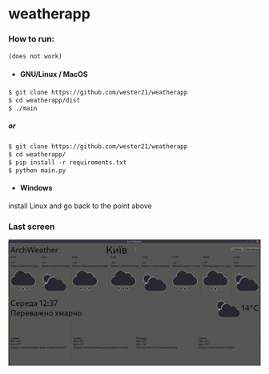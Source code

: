 # weatherapp  

### How to run:
    (does not work)
  - #### GNU/Linux / MacOS
  ```
  $ git clone https://github.com/wester21/weatherapp
  $ cd weatherapp/dist
  $ ./main
  ```
  ##### or
  ```
  $ git clone https://github.com/wester21/weatherapp
  $ cd weatherapp/
  $ pip install -r requirements.txt
  $ python main.py
  ```  
  - #### Windows
  install Linux and go back to the point above

### Last screen

![](./screen.jpg)
